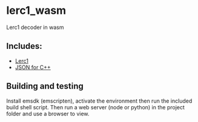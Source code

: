 # lerc1_wasm
Lerc1 decoder in wasm

## Includes:
* [Lerc1](https://github.com/lucianpls/libicd/tree/main/src/lerc1)
* [JSON for C++](https://github.com/nlohmann/json)

## Building and testing
Install emsdk (emscripten), activate the environment then run the included build shell script. Then run a web server (node or python) in the project folder and use a browser to view.